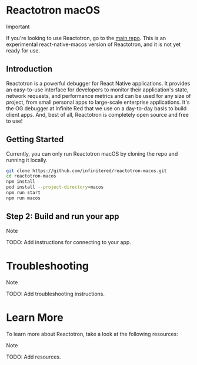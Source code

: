 # Reactotron macOS

> [!IMPORTANT]
> If you're looking to use Reactotron, go to the [main repo](https://github.com/infinitered/reactotron). This is an experimental react-native-macos version of Reactotron, and it is not yet ready for use.

## Introduction

Reactotron is a powerful debugger for React Native applications. It provides an easy-to-use interface for developers to monitor their application's state, network requests, and performance metrics and can be used for any size of project, from small personal apps to large-scale enterprise applications. It's the OG debugger at Infinite Red that we use on a day-to-day basis to build client apps. And, best of all, Reactotron is completely open source and free to use!

## Getting Started

Currently, you can only run Reactotron macOS by cloning the repo and running it locally.

```sh
git clone https://github.com/infinitered/reactotron-macos.git
cd reactotron-macos
npm install
pod install --project-directory=macos
npm run start
npm run macos
```

## Step 2: Build and run your app

> [!NOTE]
> TODO: Add instructions for connecting to your app.

# Troubleshooting

> [!NOTE]
> TODO: Add troubleshooting instructions.

# Learn More

To learn more about Reactotron, take a look at the following resources:

> [!NOTE]
> TODO: Add resources.
